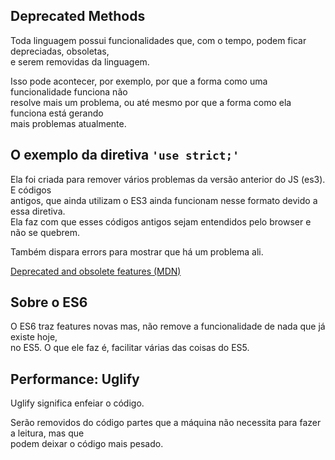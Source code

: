 ## Deprecated Methods 
Toda linguagem possui funcionalidades que, com o tempo, podem ficar depreciadas, obsoletas,  
e serem removidas da linguagem.  

Isso pode acontecer, por exemplo, por que a forma como uma funcionalidade funciona não  
resolve mais um problema, ou até mesmo por que a forma como ela funciona está gerando  
mais problemas atualmente.  

## O exemplo da diretiva `'use strict;'` 
Ela foi criada para remover vários problemas da versão anterior do JS (es3). E códigos  
antigos, que ainda utilizam o ES3 ainda funcionam nesse formato devido a essa diretiva.  
Ela faz com que esses códigos antigos sejam entendidos pelo browser e não se quebrem.  

Também dispara errors para mostrar que há um problema ali. 

[Deprecated and obsolete features (MDN)](https://developer.mozilla.org/pt-BR/docs/Web/JavaScript/Reference/Deprecated_and_obsolete_features)

## Sobre o ES6  
O ES6 traz features novas mas, não remove a funcionalidade de nada que já existe hoje,  
no ES5. O que ele faz é, facilitar várias das coisas do ES5.  

## Performance: Uglify  
Uglify significa enfeiar o código.  

Serão removidos do código partes que a máquina não necessita para fazer a leitura, mas que  
podem deixar o código mais pesado. 
